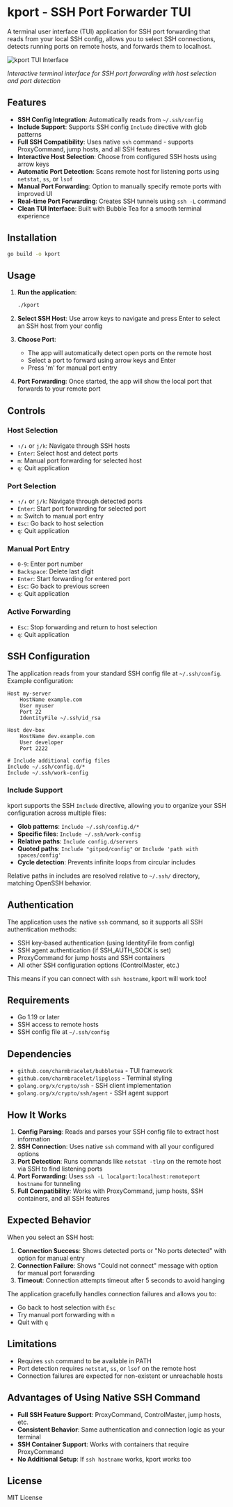 # kport - SSH Port Forwarder TUI

A terminal user interface (TUI) application for SSH port forwarding that reads from your local SSH config, allows you to select SSH connections, detects running ports on remote hosts, and forwards them to localhost.

![kport TUI Interface](screenshots/main.png)

*Interactive terminal interface for SSH port forwarding with host selection and port detection*

## Features

- **SSH Config Integration**: Automatically reads from `~/.ssh/config`
- **Include Support**: Supports SSH config `Include` directive with glob patterns
- **Full SSH Compatibility**: Uses native `ssh` command - supports ProxyCommand, jump hosts, and all SSH features
- **Interactive Host Selection**: Choose from configured SSH hosts using arrow keys
- **Automatic Port Detection**: Scans remote host for listening ports using `netstat`, `ss`, or `lsof`
- **Manual Port Forwarding**: Option to manually specify remote ports with improved UI
- **Real-time Port Forwarding**: Creates SSH tunnels using `ssh -L` command
- **Clean TUI Interface**: Built with Bubble Tea for a smooth terminal experience

## Installation

```bash
go build -o kport
```

## Usage

1. **Run the application**:
   ```bash
   ./kport
   ```

2. **Select SSH Host**: Use arrow keys to navigate and press Enter to select an SSH host from your config

3. **Choose Port**: 
   - The app will automatically detect open ports on the remote host
   - Select a port to forward using arrow keys and Enter
   - Press 'm' for manual port entry

4. **Port Forwarding**: Once started, the app will show the local port that forwards to your remote port

## Controls

### Host Selection
- `↑/↓` or `j/k`: Navigate through SSH hosts
- `Enter`: Select host and detect ports
- `m`: Manual port forwarding for selected host
- `q`: Quit application

### Port Selection
- `↑/↓` or `j/k`: Navigate through detected ports
- `Enter`: Start port forwarding for selected port
- `m`: Switch to manual port entry
- `Esc`: Go back to host selection
- `q`: Quit application

### Manual Port Entry
- `0-9`: Enter port number
- `Backspace`: Delete last digit
- `Enter`: Start forwarding for entered port
- `Esc`: Go back to previous screen
- `q`: Quit application

### Active Forwarding
- `Esc`: Stop forwarding and return to host selection
- `q`: Quit application

## SSH Configuration

The application reads from your standard SSH config file at `~/.ssh/config`. Example configuration:

```
Host my-server
    HostName example.com
    User myuser
    Port 22
    IdentityFile ~/.ssh/id_rsa

Host dev-box
    HostName dev.example.com
    User developer
    Port 2222

# Include additional config files
Include ~/.ssh/config.d/*
Include ~/.ssh/work-config
```

### Include Support

kport supports the SSH `Include` directive, allowing you to organize your SSH configuration across multiple files:

- **Glob patterns**: `Include ~/.ssh/config.d/*`
- **Specific files**: `Include ~/.ssh/work-config`
- **Relative paths**: `Include config.d/servers`
- **Quoted paths**: `Include "gitpod/config"` or `Include 'path with spaces/config'`
- **Cycle detection**: Prevents infinite loops from circular includes

Relative paths in includes are resolved relative to `~/.ssh/` directory, matching OpenSSH behavior.

## Authentication

The application uses the native `ssh` command, so it supports all SSH authentication methods:
- SSH key-based authentication (using IdentityFile from config)
- SSH agent authentication (if SSH_AUTH_SOCK is set)
- ProxyCommand for jump hosts and SSH containers
- All other SSH configuration options (ControlMaster, etc.)

This means if you can connect with `ssh hostname`, kport will work too!

## Requirements

- Go 1.19 or later
- SSH access to remote hosts
- SSH config file at `~/.ssh/config`

## Dependencies

- `github.com/charmbracelet/bubbletea` - TUI framework
- `github.com/charmbracelet/lipgloss` - Terminal styling
- `golang.org/x/crypto/ssh` - SSH client implementation
- `golang.org/x/crypto/ssh/agent` - SSH agent support

## How It Works

1. **Config Parsing**: Reads and parses your SSH config file to extract host information
2. **SSH Connection**: Uses native `ssh` command with all your configured options
3. **Port Detection**: Runs commands like `netstat -tlnp` on the remote host via SSH to find listening ports
4. **Port Forwarding**: Uses `ssh -L localport:localhost:remoteport hostname` for tunneling
5. **Full Compatibility**: Works with ProxyCommand, jump hosts, SSH containers, and all SSH features

## Expected Behavior

When you select an SSH host:

1. **Connection Success**: Shows detected ports or "No ports detected" with option for manual entry
2. **Connection Failure**: Shows "Could not connect" message with option for manual port forwarding
3. **Timeout**: Connection attempts timeout after 5 seconds to avoid hanging

The application gracefully handles connection failures and allows you to:
- Go back to host selection with `Esc`
- Try manual port forwarding with `m`
- Quit with `q`

## Limitations

- Requires `ssh` command to be available in PATH
- Port detection requires `netstat`, `ss`, or `lsof` on the remote host
- Connection failures are expected for non-existent or unreachable hosts

## Advantages of Using Native SSH Command

- **Full SSH Feature Support**: ProxyCommand, ControlMaster, jump hosts, etc.
- **Consistent Behavior**: Same authentication and connection logic as your terminal
- **SSH Container Support**: Works with containers that require ProxyCommand
- **No Additional Setup**: If `ssh hostname` works, kport works too

## License

MIT License